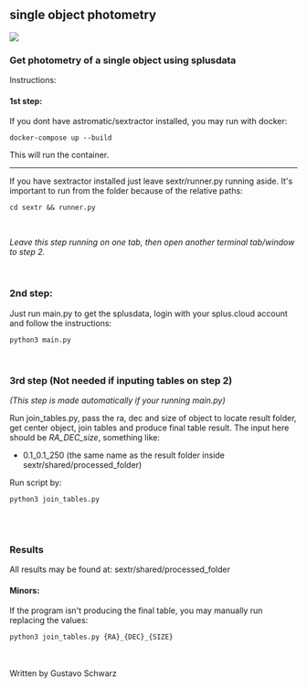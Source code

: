 ## single object photometry

![](https://splus.cloud/images/splus_logo_fundo_branco.jpg)

### Get photometry of a single object using splusdata

Instructions: 

#### 1st step: 
If you dont have astromatic/sextractor installed, you may run with docker:

```
docker-compose up --build
``` 

This will run the container. 

----
If you have sextractor installed just leave sextr/runner.py running aside. It's important to run from the folder because of the relative paths:

```
cd sextr && runner.py
```

<br>

*Leave this step running on one tab, then open another terminal tab/window to step 2.*

<br>

### 2nd step: 

Just run main.py to get the splusdata, login with your splus.cloud account and follow the instructions:

```
python3 main.py
```

<br>

### 3rd step (Not needed if inputing tables on step 2)

*(This step is made automatically if your running main.py)*

Run join_tables.py, pass the ra, dec and size of object to locate result folder, get center object, join tables and produce final table result. 
The input here should be *RA_DEC_size*, something like:

- 0.1_0.1_250 (the same name as the result folder inside sextr/shared/processed_folder)

Run script by:
```
python3 join_tables.py
```

<br>
<br>

### Results

All results may be found at:
sextr/shared/processed_folder


#### Minors:

If the program isn't producing the final table, you may manually run replacing the values:

```
python3 join_tables.py {RA}_{DEC}_{SIZE}
```


<br>
<br>
Written by Gustavo Schwarz 

